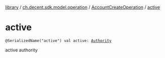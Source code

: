 [library](../../index.md) / [ch.decent.sdk.model.operation](../index.md) / [AccountCreateOperation](index.md) / [active](./active.md)

# active

`@SerializedName("active") val active: `[`Authority`](../../ch.decent.sdk.model/-authority/index.md)

active authority

